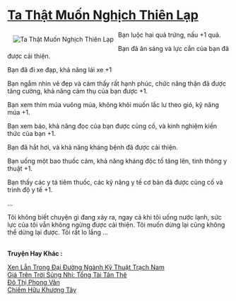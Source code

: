 <a href="https://truyenwiki.net/ta-that-muon-nghich-thien-lap.35217/" title="Ta Thật Muốn Nghịch Thiên Lạp"><h1>Ta Thật Muốn Nghịch Thiên Lạp</h1></a><div style="display:table"><img align="right" style="float: left; padding: 10px;" src="https://truyenwiki.net/a/img/str/src/35217.jpg" alt="Ta Thật Muốn Nghịch Thiên Lạp">Bạn luộc hai quả trứng, nấu +1 quả.<p></p> Bạn đã ăn sáng và lực cắn của bạn đã được cải thiện.<p></p> Bạn đã đi xe đạp, khả năng lái xe +1<p></p> Bạn ngắm nhìn vẻ đẹp và cảm thấy rất hạnh phúc, chức năng thận đã được tăng cường, khả năng cảm thụ của bạn được +1.<p></p> Bạn xem thím múa vuông múa, không khỏi muốn lắc lư theo gió, kỹ năng múa +1.<p></p> Bạn xem báo, khả năng đọc của bạn được củng cố, và kinh nghiệm kiến ​​thức của bạn +1.<p></p> Bạn đã hắt hơi, và khả năng kháng bệnh đã được cải thiện.<p></p> Bạn uống một bao thuốc cảm, khả năng kháng độc tố tăng lên, tinh thông y thuật +1.<p></p> Bạn thấy các y tá tiêm thuốc, các kỹ năng y tế cơ bản đã được củng cố và trình độ y tế +1.<p></p> ...<p></p> Tôi không biết chuyện gì đang xảy ra, ngay cả khi tôi uống nước lạnh, sức lực của tôi vẫn không ngừng được cải thiện. Tôi muốn dừng lại cũng không thể dừng lại được. Tôi rất lo lắng ...</div><p><br><b>Truyện Hay Khác :</b></p><a href="https://truyenwiki.net/xen-lan-trong-dai-duong-nganh-ky-thuat-trach-nam.35761/" alt="Xen Lẫn Trong Đại Đường Ngành Kỹ Thuật Trạch Nam">Xen Lẫn Trong Đại Đường Ngành Kỹ Thuật Trạch Nam</a><br/><a href="https://github.com/nownovels/wikidich/tree/master/truyenhay/36314" alt="Giá Trên Trời Sủng Nhi: Tổng Tài Tân Thê">Giá Trên Trời Sủng Nhi: Tổng Tài Tân Thê</a><br/><a href="https://sangtacviet.wordpress.com/2020/10/22/do-thi-phong-van/" alt="Đô Thị Phong Vân">Đô Thị Phong Vân</a><br/><a href="https://github.com/nownovels/wikidich/tree/master/truyenhay/35751" alt="Chiếm Hữu Khương Tây">Chiếm Hữu Khương Tây</a><br/>
